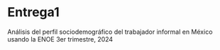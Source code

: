 # Entrega1
Análisis del perfil sociodemográfico del trabajador informal en México usando la ENOE 3er trimestre, 2024
